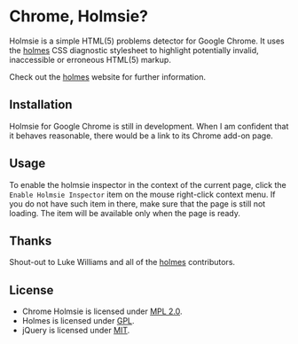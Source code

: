 Chrome, Holmsie?
================

Holmsie is a simple HTML(5) problems detector for Google Chrome. It uses 
the [holmes][hs] CSS diagnostic stylesheet to highlight potentially invalid,
inaccessible or erroneous HTML(5) markup.

Check out the [holmes][hs] website for further information.

Installation
------------

Holmsie for Google Chrome is still in development. When I am confident that it
behaves reasonable, there would be a link to its Chrome add-on page.

Usage
-----

To enable the holmsie inspector in the context of the current page, click the
`Enable Holmsie Inspector` item on the mouse right-click context menu. If you
do not have such item in there, make sure that the page is still not loading.
The item will be available only when the page is ready.

Thanks
------

Shout-out to Luke Williams and all of the [holmes][hs] contributors.

License
-------

* Chrome Holmsie is licensed under [MPL 2.0][mp].
* Holmes is licensed under [GPL][gp].
* jQuery is licensed under [MIT][mt].

[hs]: http://red-root.com/sandbox/holmes/
[rk]: http://rake.rubyforge.org/
[mp]: http://www.mozilla.org/MPL/2.0/
[gp]: http://www.gnu.org/licenses/gpl.html
[mt]: http://opensource.org/licenses/mit-license.php
